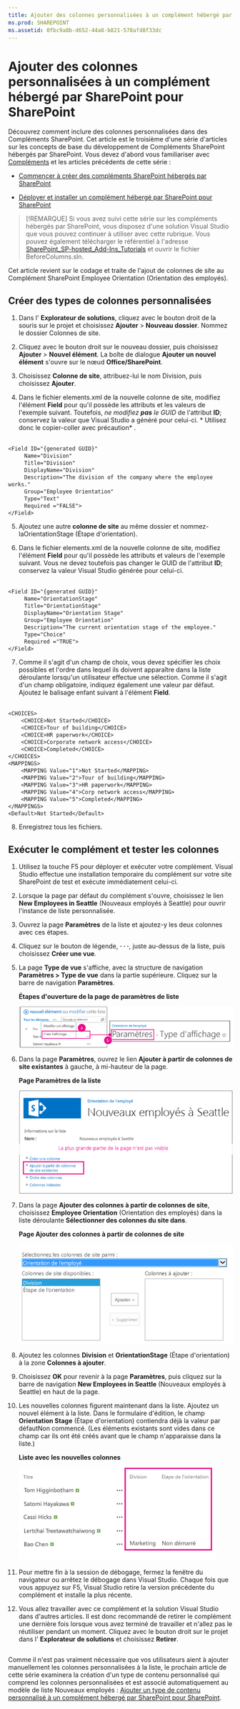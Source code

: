 ```yaml
---
title: Ajouter des colonnes personnalisées à un complément hébergé par SharePoint pour SharePoint
ms.prod: SHAREPOINT
ms.assetid: 0fbc9a8b-d652-44a8-b821-578afd8f33dc
---
```



# Ajouter des colonnes personnalisées à un complément hébergé par SharePoint pour SharePoint
Découvrez comment inclure des colonnes personnalisées dans des Compléments SharePoint.
Cet article est le troisième d'une série d'articles sur les concepts de base du développement de Compléments SharePoint hébergés par SharePoint. Vous devez d'abord vous familiariser avec  [Compléments](sharepoint-add-ins.md) et les articles précédents de cette série :
  
    
    


-  [Commencer à créer des compléments SharePoint hébergés par SharePoint](get-started-creating-sharepoint-hosted-sharepoint-add-ins.md)
    
  
-  [Déployer et installer un complément hébergé par SharePoint pour SharePoint](deploy-and-install-a-sharepoint-hosted-sharepoint-add-in.md)
    
  

> [!REMARQUE]
> Si vous avez suivi cette série sur les compléments hébergés par SharePoint, vous disposez d'une solution Visual Studio que vous pouvez continuer à utiliser avec cette rubrique. Vous pouvez également télécharger le référentiel à l'adresse  [SharePoint_SP-hosted_Add-Ins_Tutorials](https://github.com/OfficeDev/SharePoint_SP-hosted_Add-Ins_Tutorials) et ouvrir le fichier BeforeColumns.sln.
  
    
    

Cet article revient sur le codage et traite de l'ajout de colonnes de site au Complément SharePoint Employee Orientation (Orientation des employés).
## Créer des types de colonnes personnalisées


  
    
    

1. Dans l' **Explorateur de solutions**, cliquez avec le bouton droit de la souris sur le projet et choisissez **Ajouter** > **Nouveau dossier**. Nommez le dossier Colonnes de site.
    
  
2. Cliquez avec le bouton droit sur le nouveau dossier, puis choisissez **Ajouter** > **Nouvel élément**. La boîte de dialogue **Ajouter un nouvel élément** s'ouvre sur le nœud **Office/SharePoint**.
    
  
3. Choisissez **Colonne de site**, attribuez-lui le nom Division, puis choisissez **Ajouter**.
    
  
4. Dans le fichier elements.xml de la nouvelle colonne de site, modifiez l'élément **Field** pour qu'il possède les attributs et les valeurs de l'exemple suivant. Toutefois, *ne modifiez **pas** le GUID*  de l'attribut **ID**; conservez la valeur que Visual Studio a généré pour celui-ci. * Utilisez donc le copier-coller avec précaution*  .
    
  ```
  
<Field ID="{generated GUID}"
       Name="Division" 
       Title="Division" 
       DisplayName="Division" 
       Description="The division of the company where the employee works." 
       Group="Employee Orientation" 
       Type="Text" 
       Required ="FALSE">
</Field>
  ```

5. Ajoutez une autre **colonne de site** au même dossier et nommez-laOrientationStage (Étape d'orientation).
    
  
6. Dans le fichier elements.xml de la nouvelle colonne de site, modifiez l'élément **Field** pour qu'il possède les attributs et valeurs de l'exemple suivant. Vous ne devez toutefois pas changer le GUID de l'attribut **ID**; conservez la valeur Visual Studio générée pour celui-ci.
    
  ```
  
<Field ID="{generated GUID}"
       Name="OrientationStage" 
       Title="OrientationStage"
       DisplayName="Orientation Stage" 
       Group="Employee Orientation" 
       Description="The current orientation stage of the employee." 
       Type="Choice"
       Required ="TRUE">
</Field>
  ```

7. Comme il s'agit d'un champ de choix, vous devez spécifier les choix possibles et l'ordre dans lequel ils doivent apparaître dans la liste déroulante lorsqu'un utilisateur effectue une sélection. Comme il s'agit d'un champ obligatoire, indiquez également une valeur par défaut. Ajoutez le balisage enfant suivant à l'élément **Field**.
    
  ```
  
<CHOICES>
      <CHOICE>Not Started</CHOICE>
      <CHOICE>Tour of building</CHOICE>
      <CHOICE>HR paperwork</CHOICE>
      <CHOICE>Corporate network access</CHOICE>
      <CHOICE>Completed</CHOICE>
</CHOICES>
<MAPPINGS>
      <MAPPING Value="1">Not Started</MAPPING>
      <MAPPING Value="2">Tour of building</MAPPING>
      <MAPPING Value="3">HR paperwork</MAPPING>
      <MAPPING Value="4">Corp network access</MAPPING>
      <MAPPING Value="5">Completed</MAPPING>
</MAPPINGS>
<Default>Not Started</Default>
  ```

8. Enregistrez tous les fichiers.
    
  

## Exécuter le complément et tester les colonnes


  
    
    

1. Utilisez la touche F5 pour déployer et exécuter votre complément. Visual Studio effectue une installation temporaire du complément sur votre site SharePoint de test et exécute immédiatement celui-ci. 
    
  
2. Lorsque la page par défaut du complément s'ouvre, choisissez le lien **New Employees in Seattle** (Nouveaux employés à Seattle) pour ouvrir l'instance de liste personnalisée.
    
  
3. Ouvrez la page **Paramètres** de la liste et ajoutez-y les deux colonnes avec ces étapes.
    
1. Cliquez sur le bouton de légende, **· · ·**, juste au-dessus de la liste, puis choisissez **Créer une vue**.
    
  
2. La page **Type de vue** s'affiche, avec la structure de navigation **Paramètres > Type de vue** dans la partie supérieure. Cliquez sur la barre de navigation **Paramètres**.
    
   **Étapes d'ouverture de la page de paramètres de liste**

  

     ![Liste Nouveaux employés de Seattle avec le bouton de légende et l'élément Créer un affichage en surbrillance comme étape 1. Ensuite, flèche vers la page Créer un affichage avec le chemin de navigation Paramètres en surbrillance.](images/6c119cae-adf8-42ff-9890-f3aa1e11719d.png)
  

    
    
  
3. Dans la page **Paramètres**, ouvrez le lien **Ajouter à partir de colonnes de site existantes** à gauche, à mi-hauteur de la page.
    
   **Page Paramètres de la liste**

  

     ![Page de paramètres d'instance de liste avec le lien pour l'ajout de colonnes à partir des colonnes de site en surbrillance.](images/a8698b77-b9d2-40f6-89f6-ccc3c6e06073.png)
  

    
    
  
4. Dans la page **Ajouter des colonnes à partir de colonnes de site**, choisissez **Employee Orientation** (Orientation des employés) dans la liste déroulante **Sélectionner des colonnes du site dans**.
    
   **Page Ajouter des colonnes à partir de colonnes de site**

  

     ![Contrôle de sélection de colonne SharePoint, avec l'option Manuel de l'employé sélectionnée dans la liste déroulante portant le libellé Sélectionner des colonnes de site.](images/3b33c622-c52a-45fd-8ea1-d7f307539753.png)
  

    
    
  
5. Ajoutez les colonnes **Division** et **OrientationStage** (Étape d'orientation) à la zone **Colonnes à ajouter**.
    
  
6. Choisissez **OK** pour revenir à la page **Paramètres**, puis cliquez sur la barre de navigation **New Employees in Seattle** (Nouveaux employés à Seattle) en haut de la page.
    
  
4. Les nouvelles colonnes figurent maintenant dans la liste. Ajoutez un nouvel élément à la liste. Dans le formulaire d'édition, le champ **Orientation Stage** (Étape d'orientation) contiendra déjà la valeur par défautNon commencé. (Les éléments existants sont vides dans ce champ car ils ont été créés avant que le champ n'apparaisse dans la liste.)
    
   **Liste avec les nouvelles colonnes**

  

     ![Liste avec les nouvelles colonnes Division et Étape d'orientation.](images/d4e17424-c06b-4635-aab8-4912cee5fe35.png)
  

    
    
  
5. Pour mettre fin à la session de débogage, fermez la fenêtre du navigateur ou arrêtez le débogage dans Visual Studio. Chaque fois que vous appuyez sur F5, Visual Studio retire la version précédente du complément et installe la plus récente.
    
  
6. Vous allez travailler avec ce complément et la solution Visual Studio dans d'autres articles. Il est donc recommandé de retirer le complément une dernière fois lorsque vous avez terminé de travailler et n'allez pas le réutiliser pendant un moment. Cliquez avec le bouton droit sur le projet dans l' **Explorateur de solutions** et choisissez **Retirer**.
    
  

## 
<a name="Nextsteps"> </a>

Comme il n'est pas vraiment nécessaire que vos utilisateurs aient à ajouter manuellement les colonnes personnalisées à la liste, le prochain article de cette série examinera la création d'un type de contenu personnalisé qui comprend les colonnes personnalisées et est associé automatiquement au modèle de liste Nouveaux employés :  [Ajouter un type de contenu personnalisé à un complément hébergé par SharePoint pour SharePoint](add-a-custom-content-type-to-a-sharepoint-hostedsharepoint-add-in.md). 
  
    
    

